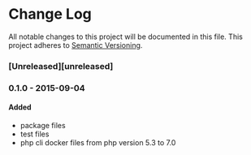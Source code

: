 # Change Log
All notable changes to this project will be documented in this file.
This project adheres to [Semantic Versioning](http://semver.org/).

### [Unreleased][unreleased]

### 0.1.0 - 2015-09-04
#### Added
- package files
- test files
- php cli docker files from php version 5.3 to 7.0
